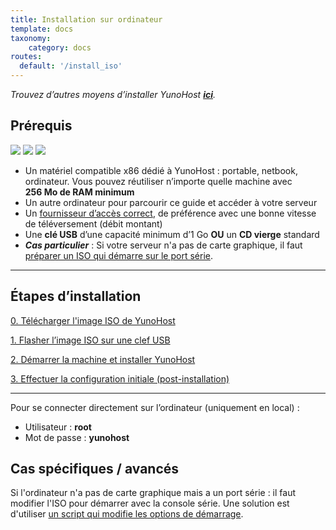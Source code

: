 ```yaml
---
title: Installation sur ordinateur
template: docs
taxonomy:
    category: docs
routes:
  default: '/install_iso'
---
```


*Trouvez d’autres moyens d’installer YunoHost **[ici](/install)**.*

## Prérequis

![](image://laptop.png?resize=200)
![](image://desktop.jpg)
![](image://nettop.jpg)

* Un matériel compatible x86 dédié à YunoHost : portable, netbook, ordinateur. Vous pouvez réutiliser n’importe quelle machine avec **256 Mo de RAM minimum**
* Un autre ordinateur pour parcourir ce guide et accéder à votre serveur
* Un [fournisseur d’accès correct](/isp), de préférence avec une bonne vitesse de téléversement (débit montant)
* Une **clé USB** d’une capacité minimum d’1 Go **OU** un **CD vierge** standard
* ***Cas particulier*** : Si votre serveur n'a pas de carte graphique, il faut [préparer un ISO qui démarre sur le port série](https://github.com/luffah/debian-mkserialiso).

---

## Étapes d’installation

<a class="btn btn-lg btn-default" href="/images">0. Télécharger l'image ISO de YunoHost</a>

<a class="btn btn-lg btn-default" href="/burn_or_copy_iso">1. Flasher l’image ISO sur une clef USB</a>

<a class="btn btn-lg btn-default" href="/boot_and_graphical_install">2. Démarrer la machine et installer YunoHost</a>

<a class="btn btn-lg btn-default" href="/postinstall">3. Effectuer la configuration initiale (post-installation)</a>

---

Pour se connecter directement sur l’ordinateur (uniquement en local) :
* Utilisateur : **root**
* Mot de passe : **yunohost**


## Cas spécifiques / avancés

Si l'ordinateur n'a pas de carte graphique mais a un port série : il faut modifier l'ISO pour démarrer avec la console série. Une solution est d'utiliser [un script qui modifie les options de démarrage](https://github.com/luffah/debian-mkserialiso).
